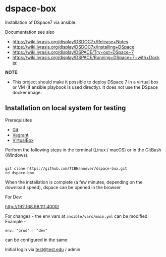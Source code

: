 # dspace-box

Installation of DSpace7 via ansible.

Documentation see also
* https://wiki.lyrasis.org/display/DSDOC7x/Release+Notes
* https://wiki.lyrasis.org/display/DSDOC7x/Installing+DSpace
* https://wiki.lyrasis.org/display/DSPACE/Try+out+DSpace+7
* https://wiki.lyrasis.org/display/DSPACE/Running+DSpace+7+with+Docker

**NOTE**:
* This project should make it possible to deploy DSpace 7 in a virtual box or VM (if ansible playbook is used directly). It does not use the DSpace docker image.

## Installation on local system for testing

Prerequisites
* [Git](https://git-scm.com/downloads)
* [Vagrant](https://www.vagrantup.com/downloads.html)
* [VirtualBox](https://www.virtualbox.org/wiki/Downloads)

Perform the following steps in the terminal (Linux / macOS) or in the GitBash (Windows).
```

git clone https://github.com/TIBHannover/dspace-box.git
cd dspace-box

```

When the installation is complete (a few minutes, depending on the download speed), dspace can be opened in the browser

For Dev:

<http://192.168.98.111:4000/>


For changes - the env vars at `ansible/vars/main.yml` can be modified. Example -  

```
env: "prod" | "dev" 
```
can be configured in the same

Initial login via test@test.edu / admin
